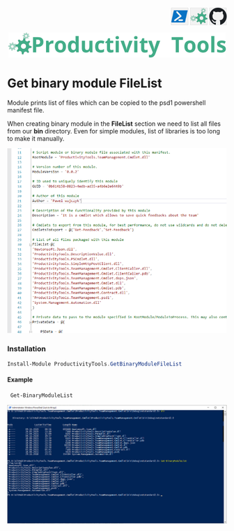 <!--Category:PowerShell--> 
 <p align="right">
    <a href="https://www.powershellgallery.com/packages/ProductivityTools.GetBinaryModuleFileList/"><img src="Images/Header/Powershell_border_40px.png" /></a>
    <a href="http://productivitytools.tech/get-onedrivedirectory/"><img src="Images/Header/ProductivityTools_green_40px_2.png" /><a> 
    <a href="https://github.com/pwujczyk/ProductivityTools.GetBinaryModuleFileList"><img src="Images/Header/Github_border_40px.png" /></a>
</p>
<p align="center">
    <a href="http://http://productivitytools.tech/">
        <img src="Images/Header/LogoTitle_green_500px.png" />
    </a>
</p>


# Get binary module FileList

Module prints list of files which can be copied to the psd1 powershell manifest file.

<!--more-->

When creating binary module in the **FileList** section we need to list all files from our **bin** directory. Even for simple modules, list of libraries is too long to make it manually.

![](Images/BinaryModule.png)

### Installation

```powershell
Install-Module ProductivityTools.GetBinaryModuleFileList
```

#### Example

```powershell
 Get-BinaryModuleList
 ```
<!--og-image-->
 ![](Images/Example.png)